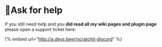 # 📕Ask for help

If you still need help and you **did read all my wiki pages and plugin page** please open a support ticket here: 

{% embed url="http://a.devs.beer/scratchit-discord" %}



